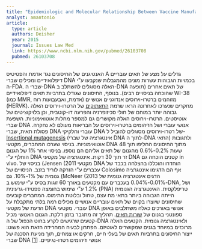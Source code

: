 ```yaml
---
title: "Epidemiologic and Molecular Relationship Between Vaccine Manufacture and Autism Spectrum Disorder Prevalence"
analyst: amantonio
article:
  type: article
  authors: Deisher
  year: 2015
  journal: Issues Law Med
  link: https://www.ncbi.nlm.nih.gov/pubmed/26103708
  pubmed: 26103708
---
```


האנטיגנים של החיסונים נגד אדמת והפטיטיס A גדלים על מצע של תאים עובריים דיפלואידיים ומכילים שברי DNA בכמויות הגבוהות עשרות מונים מהמגבלות שנקבעו ע"י ה-FDA. שברי ה-DNA האלה מסוגלים להשתלב ב-DNA של תאים אחרים (תופעה שהוכחה בניסויים רבים). בנוסף, החיסונים שגודלו בתרביות תאים דיפלואידיים WI-38 (כמו MMR, אדמת, ואבעבועות רוח) מזוהמים ברטרו-וירוסים אנדוגניים אנושיים (HERVK). מחקרים שנערכו לאחרונה הראו שרמת [התעתוקים](https://he.wikipedia.org/wiki/תעתוק_(ביולוגיה)) של הרטרו-וירוסים האלה גבוהה יותר במוחם של חולי סכיזופרניה והפרעה דו-קוטבית, וכן בלויקוציטים של אוטיסטים. הרטרו-וירוסים האלה מקושרים גם למספר מחלות אוטואימוניות.
השפעת שברי DNA אנושי עוברי ושל הזיהומים ברטרו-וירוסים על הבריאות מעולם לא נחקרה.
פסולת תאית, שברי DNA עוברי וחלקיקי DNA של רטרו-וירוסים מסוגלים להוביל ל-[Insertional mutagenesis](https://en.wikipedia.org/wiki/Insertional_mutagenesis) (אינטגרציה של שברי DNA לתוך ה-DNA התאי) ולתגובות אוטואימוניות. בניסוי שערכו המחברים, מקטעי DNA מתוך החיסונים החליפו תוך 48 שעות 0.2%-0.6% מהגנום של תאים אליהם הם נוספו. בניסוי אחר 1% של הגנום הוחלף ע"י DNA זר תוך 30 דקות.
אינטגרציה של מקטעי DNA קטנים הוכחה גם in vivo. בניסוי של (Jensen (2011 מקטעי DNA הוחדרו והוכללו בהצלחה בכבד של עכברים ע"י הזרקה לוריד בזנב. הניסויים של Colosimo אף הם הדגימו אינטגרציה גנומית של 1%-10%. גם (McNeer (2013 הדגים אינטגרציה גנומית של 0.01%-0.04% בעכברים עם מקטעים באורך 60 זוגות בסיס ע"י שימוש ב-DNA, ושל 1.2% ע"י שימוש בחומצה פפטידו-גרעינית (PNA) טריפלקסית. האינטגרציה הגנומית הייתה הגבוהה ביותר בתאי מח עצם, טחול ובלוטת התימוס. המחברים קובעים שחיסונים שיוצרו בקוים של תאים עובריים אנושיים מכילים רמה בלתי מתקבלת על הדעת של מקטעי DNA עוברי.
מקטעי DNA אנושי באורכים כאלה משתלבים באופן ספונטני בגנום של [שורות תאים](https://he.wikipedia.org/wiki/תרבית_תאים#שורות_תאים_אנושיות). תהליך זה מתגבר בזמן דלקת. הגנום האנושי מכיל קטעים שרגישים לקרע בחוט הכפול של ה-DNA ולאינטגרציה גנומית. הקטעים האלה מרוכזים במיוחד בגנים שמקושרים לאוטיזם.
הפתרון לבעיה המחרידה הזאת הוא פשוט: ייצור החיסונים בתרביות תאים של בעלי חיים, חרקים או צמחים, תוך מניעת הסכנה של שברי DNA אנושי וזיהומים רטרו-נגיפיים. [[1]](http://soundchoice.org/wp-content/uploads/2012/08/DNA_Contaminants_in_Vaccines_Can_Integrate_Into_Childrens_Genes.pdf)
